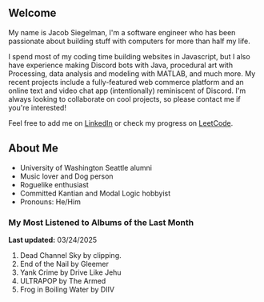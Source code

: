 
## Welcome
My name is Jacob Siegelman, I'm a software engineer who has been passionate about building stuff with computers for more than half my life.

I spend most of my coding time building websites in Javascript, but I also have experience making Discord bots with Java, procedural art with Processing, data analysis and modeling with MATLAB, and much more. My recent projects include a fully-featured web commerce platform and an online text and video chat app (intentionally) reminiscent of Discord. I'm always looking to collaborate on cool projects, so please contact me if you're interested!

Feel free to add me on [LinkedIn](https://www.linkedin.com/in/jacob-siegelman/) or check my progress on [LeetCode](https://leetcode.com/jsiegelman/).

## About Me
- University of Washington Seattle alumni
- Music lover and Dog person
- Roguelike enthusiast
- Committed Kantian and Modal Logic hobbyist
- Pronouns: He/Him

### My Most Listened to Albums of the Last Month
**Last updated:** 03/24/2025 <!-- lfm -->   
1. <!-- lfm -->Dead Channel Sky by clipping.  
2. <!-- lfm -->End of the Nail by Gleemer  
3. <!-- lfm -->Yank Crime by Drive Like Jehu  
4. <!-- lfm -->ULTRAPOP by The Armed  
5. <!-- lfm -->Frog in Boiling Water by DIIV  
